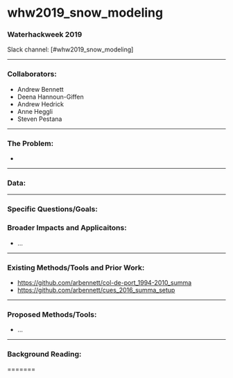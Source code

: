 # whw2019_snow_modeling

### Waterhackweek 2019

Slack channel: [#whw2019_snow_modeling]

---

### Collaborators:
* Andrew Bennett
* Deena Hannoun-Giffen
* Andrew Hedrick
* Anne Heggli
* Steven Pestana

---

### The Problem:
* 

---

### Data:

---

### Specific Questions/Goals:

### Broader Impacts and Applicaitons: 
* ...


---

### Existing Methods/Tools and Prior Work:
* https://github.com/arbennett/col-de-port_1994-2010_summa
* https://github.com/arbennett/cues_2016_summa_setup


---

### Proposed Methods/Tools:
* ...

---

### Background Reading:

=======
